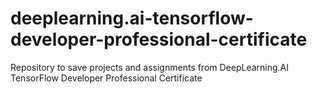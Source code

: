 # deeplearning.ai-tensorflow-developer-professional-certificate
Repository to save projects and assignments from DeepLearning.AI TensorFlow Developer Professional Certificate
